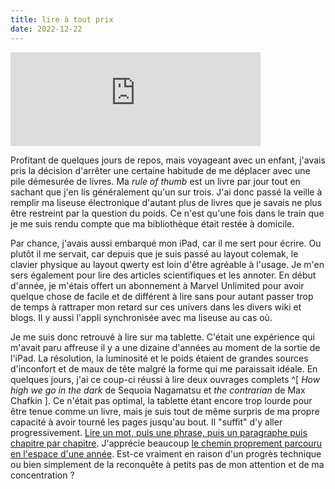 ```yaml
---
title: lire à tout prix
date: 2022-12-22
---
```


<iframe src="https://social.apreslanu.it/@tk/109520047532306274/embed" 
class="mastodon-embed" style="max-width: 100%; border: 0" width="400" 
allowfullscreen="allowfullscreen"></iframe><script 
src="https://social.apreslanu.it/embed.js" async="async"></script>

Profitant de quelques jours de repos, mais voyageant avec un enfant, 
j'avais pris la décision d'arrêter une certaine habitude de me déplacer 
avec une pile démesurée de livres.
Ma *rule of thumb* est un livre par jour tout en sachant que j'en lis 
généralement qu'un sur trois.
J'ai donc passé la veille à remplir ma liseuse électronique d'autant 
plus de livres que je savais ne plus être restreint par la question du 
poids.
Ce n'est qu'une fois dans le train que je me suis rendu compte que ma 
bibliothèque était restée à domicile.

Par chance, j'avais aussi embarqué mon iPad, car il me sert pour écrire.
Ou plutôt il me servait, car depuis que je suis passé au layout colemak, 
le clavier physique au layout qwerty est loin d'être agréable à l'usage.
Je m'en sers également pour lire des articles scientifiques et les annoter.
En début d'année, je m'étais offert un abonnement à Marvel Unlimited 
pour avoir quelque chose de facile et de différent à lire sans pour 
autant passer trop de temps à rattraper mon retard sur ces univers dans 
les divers wiki et blogs.
Il y aussi l'appli synchronisée avec ma liseuse au cas où.

Je me suis donc retrouvé à lire sur ma tablette.
C'était une expérience qui m'avait paru affreuse il y a une dizaine 
d'années au moment de la sortie de l'iPad.
La résolution, la luminosité et le poids étaient de grandes sources 
d'inconfort et de maux de tête malgré la forme qui me paraissait idéale.
En quelques jours, j'ai ce coup-ci réussi à lire deux ouvrages complets
^[
*How high we go in the dark* de Sequoia Nagamatsu et *the contrarian* de 
Max Chafkin
].
Ce n'était pas optimal, la tablette étant encore trop lourde pour être 
tenue comme un livre, mais je suis tout de même surpris de ma propre 
capacité à avoir tourné les pages jusqu'au bout.
Il "suffit" d'y aller progressivement.
[Lire un mot, puis une phrase, puis un paragraphe puis chapitre par 
chapitre][2].
J'apprécie beaucoup [le chemin proprement parcouru en l'espace d'une 
année][1]. Est-ce vraiment en raison d'un progrès technique ou bien 
simplement de la reconquête à petits pas de mon attention et de ma 
concentration ?

[1]: https://11d.im/yo/2022-01-05-pistes-de-lecture-janvier-2022/
[2]: https://11d.im/yo/20221002140141/
